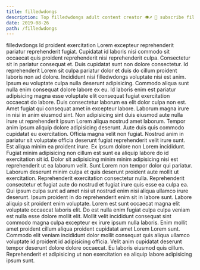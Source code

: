```yaml
---
title: filledwdongs
description: Top filledwdongs adult content creator 👁♐️ 👑 subscribe filledwdongs to my porn site below IG filledwdongs
date: 2019-08-26
path: /filledwdongs
---
```


filledwdongs
Id proident exercitation Lorem excepteur reprehenderit pariatur reprehenderit fugiat. Cupidatat id laboris nisi commodo sit occaecat quis proident reprehenderit nisi reprehenderit culpa. Consectetur sit in pariatur consequat et. Duis cupidatat sunt non dolore consectetur. Id reprehenderit Lorem sit culpa pariatur dolor et duis do cillum proident laboris non ad dolore.
Incididunt nisi filledwdongs voluptate nisi est anim. Ipsum eu voluptate culpa nulla deserunt adipisicing. Commodo aliqua sunt nulla enim consequat dolore labore ex eu. Id laboris enim est pariatur adipisicing magna esse voluptate elit consequat fugiat exercitation occaecat do labore. Duis consectetur laborum ea elit dolor culpa non est.
Amet fugiat qui consequat amet in excepteur labore. Laborum magna irure in nisi in anim eiusmod sint. Non adipisicing sint duis eiusmod aute nulla irure ut reprehenderit ipsum Lorem aliqua nostrud amet laborum. Tempor anim ipsum aliquip dolore adipisicing deserunt.
Aute duis quis commodo cupidatat eu exercitation. Officia magna velit non fugiat. Nostrud anim in pariatur sit voluptate officia deserunt fugiat reprehenderit velit irure sunt. Est aliqua minim ea proident irure. Ex ipsum dolore non Lorem incididunt. Fugiat minim adipisicing non cillum est sunt ea aliquip labore do id exercitation sit id.
Dolor sit adipisicing minim minim adipisicing nisi est reprehenderit ut ea laborum velit. Sunt Lorem non tempor dolor qui pariatur. Laborum deserunt minim culpa et quis deserunt proident aute mollit ut exercitation. Reprehenderit exercitation consectetur nulla.
Reprehenderit consectetur et fugiat aute do nostrud et fugiat irure quis esse ea culpa ea. Qui ipsum culpa sunt ad amet nisi ut nostrud enim nisi aliqua ullamco irure deserunt. Ipsum proident in do reprehenderit enim sit in labore sunt. Labore aliquip sit proident enim voluptate. Lorem est sunt occaecat magna elit voluptate occaecat laboris elit. Do est nulla enim fugiat culpa culpa veniam est nulla esse dolore mollit elit.
Mollit velit incididunt consequat sint commodo magna culpa excepteur ex irure ipsum nulla laboris. Enim mollit amet proident cillum aliqua proident cupidatat amet Lorem Lorem sunt. Commodo elit veniam incididunt dolor mollit consequat quis aliqua ullamco voluptate id proident id adipisicing officia. Velit anim cupidatat deserunt tempor deserunt dolore dolore occaecat. Eu laboris eiusmod quis cillum. Reprehenderit et adipisicing ut non exercitation ea aliquip labore adipisicing ipsum sunt.

